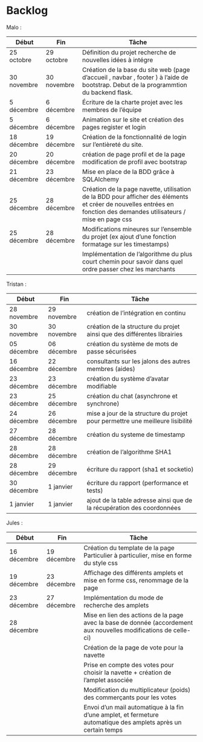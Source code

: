 # Backlog

Malo : 

| Début | Fin | Tâche |
| --- | --- | --- |
| 25 octobre | 29 octobre | Définition du projet recherche de nouvelles idées à intégre |
| 30 novembre | 30 novembre | Création de la base du site web (page d’accueil , navbar , footer ) à l’aide de bootstrap. Debut de la programmtion du backend flask. |
| 5 décembre | 6 décembre | Écriture de la charte projet avec les membres de l’équipe |
| 5 décembre | 6 décembre | Animation sur le site et création des pages register et login |
| 18 décembre | 19 décembre | Création de la fonctionnalité de login sur l’entièreté du site.  |
| 20 décembre | 20 décembre | création de page profil et de la page modification de profil avec bootstrap |
| 21 décembre | 23 décembre | Mise en place de la BDD grâce à SQLAlchemy |
| 25 décembre | 28 décembre | Création de la page navette, utilisation de la BDD pour afficher des éléments et créer de nouvelles entrées en fonction des demandes utilisateurs / mise en page css |
| 25 décembre  | 28 décembre | Modifications mineures sur l’ensemble du projet (ex ajout d’une fonction formatage sur les timestamps) |
|  |  | Implémentation de l’algorithme du plus court chemin pour savoir dans quel ordre passer chez les marchants |

Tristan :

| Début | Fin | Tâche |
| --- | --- | --- |
| 28 novembre | 29 novembre | création de l’intégration en continu |
| 30 novembre | 30 novembre | création de la structure du projet ainsi que des différentes librairies |
| 05 décembre | 06 décembre | création du système de mots de passe sécurisées |
| 16 décembre | 22 décembre | consultants sur les jalons des autres membres (aides) |
| 23 décembre | 23 décembre | création du système d’avatar modifiable |
| 23 décembre | 25 décembre | création du chat (asynchrone et synchrone) |
| 24 décembre | 26 décembre | mise a jour de la structure du projet pour permettre une meilleure lisibilité |
| 27 décembre | 28 décembre | création du systeme de timestamp |
| 28 décembre | 28 décembre | création de l’algorithme SHA1 |
| 28 décembre | 29 décembre | écriture du rapport (sha1 et socketio) |
| 30 décembre | 1 janvier | écriture du rapport (performance et tests) |
| 1 janvier | 1 janvier | ajout de la table adresse ainsi que de la récupération des coordonnées |


Jules :

| Début | Fin | Tâche |
| --- | --- | --- |
| 16 décembre | 19 décembre | Création du template de la page Particulier à particulier, mise en forme du style css |
| 19 décembre |  23 décembre | Affichage des différents amplets et mise en forme css, renommage de la page |
| 23 décembre | 27 décembre | Implémentation du mode de recherche des amplets  |
| 28 décembre |  | Mise en lien des actions de la page avec la base de donnée (accordement aux nouvelles modifications de celle-ci)  |
|  |  | Création de la page de vote pour la navette |
|  |  | Prise en compte des votes pour choisir la navette + création de l’amplet associée |
|  |  | Modification du multiplicateur (poids) des commerçants pour les votes |
|  |  | Envoi d’un mail automatique à la fin d’une amplet, et fermeture automatique des amplets après un certain temps |